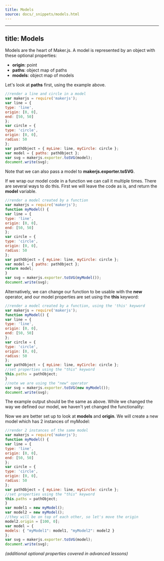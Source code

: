 ```yaml
---
title: Models
source: docs/_snippets/models.html
---
```


---
title: Models
---

Models are the heart of Maker.js. A model is represented by an object with these optional properties:

* **origin**: point
* **paths**: object map of paths
* **models**: object map of models

Let's look at **paths** first, using the example above.

```javascript
//render a line and circle in a model
var makerjs = require('makerjs');
var line = {
type: 'line',
origin: [0, 0],
end: [50, 50]
};
var circle = {
type: 'circle',
origin: [0, 0],
radius: 50
};
var pathObject = { myLine: line, myCircle: circle };
var model = { paths: pathObject };
var svg = makerjs.exporter.toSVG(model);
document.write(svg);
```

Note that we can also pass a model to **makerjs.exporter.toSVG**.

If we wrap our model code in a function we can call it multiple times. There are several ways to do this.
First we will leave the code as is, and return the **model** variable.

```javascript
//render a model created by a function
var makerjs = require('makerjs');
function myModel() {
var line = {
type: 'line',
origin: [0, 0],
end: [50, 50]
};
var circle = {
type: 'circle',
origin: [0, 0],
radius: 50
};
var pathObject = { myLine: line, myCircle: circle };
var model = { paths: pathObject };
return model;
}
var svg = makerjs.exporter.toSVG(myModel());
document.write(svg);
```

Alternatively, we can change our function to be usable with the **new** operator,
and our model properties are set using the **this** keyword:

```javascript
//render a model created by a function, using the 'this' keyword
var makerjs = require('makerjs');
function myModel() {
var line = {
type: 'line',
origin: [0, 0],
end: [50, 50]
};
var circle = {
type: 'circle',
origin: [0, 0],
radius: 50
};
var pathObject = { myLine: line, myCircle: circle };
//set properties using the "this" keyword
this.paths = pathObject;
}
//note we are using the "new" operator
var svg = makerjs.exporter.toSVG(new myModel());
document.write(svg);
```

The example output should be the same as above. While we changed the way we defined our model,
we haven't yet changed the functionality:

Now we are better set up to look at **models** and **origin**.
We will create a new model which has 2 instances of myModel:

```javascript
//render 2 instances of the same model
var makerjs = require('makerjs');
function myModel() {
var line = {
type: 'line',
origin: [0, 0],
end: [50, 50]
};
var circle = {
type: 'circle',
origin: [0, 0],
radius: 50
};
var pathObject = { myLine: line, myCircle: circle };
//set properties using the "this" keyword
this.paths = pathObject;
}
var model1 = new myModel();
var model2 = new myModel();
//they will be on top of each other, so let's move the origin
model2.origin = [100, 0];
var model = {
models: { "myModel1": model1, "myModel2": model2 }
};
var svg = makerjs.exporter.toSVG(model);
document.write(svg);
```
*(additional optional properties covered in advanced lessons)*

